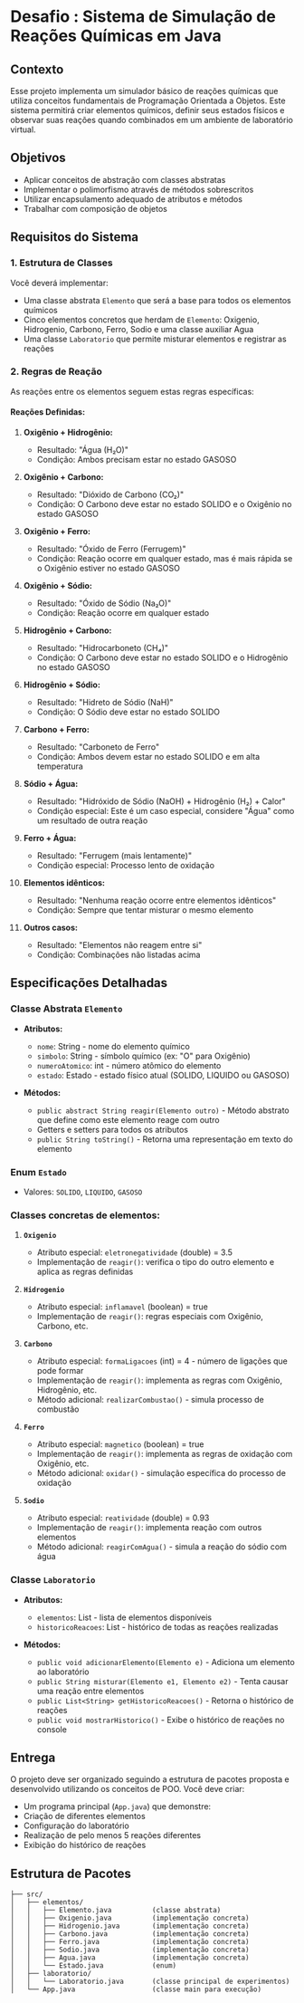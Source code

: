 # Desafio : Sistema de Simulação de Reações Químicas em Java

## Contexto
Esse projeto implementa um simulador básico de reações químicas que utiliza conceitos fundamentais de Programação Orientada a Objetos. Este sistema permitirá criar elementos químicos, definir seus estados físicos e observar suas reações quando combinados em um ambiente de laboratório virtual.

## Objetivos
- Aplicar conceitos de abstração com classes abstratas
- Implementar o polimorfismo através de métodos sobrescritos 
- Utilizar encapsulamento adequado de atributos e métodos
- Trabalhar com composição de objetos

## Requisitos do Sistema

### 1. Estrutura de Classes
Você deverá implementar:

- Uma classe abstrata `Elemento` que será a base para todos os elementos químicos
- Cinco elementos concretos que herdam de `Elemento`: Oxigenio, Hidrogenio, Carbono, Ferro, Sodio e uma classe auxiliar Agua
- Uma classe `Laboratorio` que permite misturar elementos e registrar as reações

### 2. Regras de Reação
As reações entre os elementos seguem estas regras específicas:

#### Reações Definidas:

1. **Oxigênio + Hidrogênio:**
   - Resultado: "Água (H₂O)"
   - Condição: Ambos precisam estar no estado GASOSO

2. **Oxigênio + Carbono:**
   - Resultado: "Dióxido de Carbono (CO₂)"
   - Condição: O Carbono deve estar no estado SOLIDO e o Oxigênio no estado GASOSO

3. **Oxigênio + Ferro:**
   - Resultado: "Óxido de Ferro (Ferrugem)"
   - Condição: Reação ocorre em qualquer estado, mas é mais rápida se o Oxigênio estiver no estado GASOSO

4. **Oxigênio + Sódio:**
   - Resultado: "Óxido de Sódio (Na₂O)"
   - Condição: Reação ocorre em qualquer estado

5. **Hidrogênio + Carbono:**
   - Resultado: "Hidrocarboneto (CH₄)"
   - Condição: O Carbono deve estar no estado SOLIDO e o Hidrogênio no estado GASOSO

6. **Hidrogênio + Sódio:**
   - Resultado: "Hidreto de Sódio (NaH)"
   - Condição: O Sódio deve estar no estado SOLIDO

7. **Carbono + Ferro:**
   - Resultado: "Carboneto de Ferro"
   - Condição: Ambos devem estar no estado SOLIDO e em alta temperatura

8. **Sódio + Água:**
   - Resultado: "Hidróxido de Sódio (NaOH) + Hidrogênio (H₂) + Calor"
   - Condição especial: Este é um caso especial, considere "Água" como um resultado de outra reação

9. **Ferro + Água:**
   - Resultado: "Ferrugem (mais lentamente)"
   - Condição especial: Processo lento de oxidação

10. **Elementos idênticos:**
    - Resultado: "Nenhuma reação ocorre entre elementos idênticos"
    - Condição: Sempre que tentar misturar o mesmo elemento

11. **Outros casos:**
    - Resultado: "Elementos não reagem entre si"
    - Condição: Combinações não listadas acima


## Especificações Detalhadas

### Classe Abstrata `Elemento` 
- **Atributos:**
  - `nome`: String - nome do elemento químico
  - `simbolo`: String - símbolo químico (ex: "O" para Oxigênio)
  - `numeroAtomico`: int - número atômico do elemento
  - `estado`: Estado - estado físico atual (SOLIDO, LIQUIDO ou GASOSO)

- **Métodos:**
  - `public abstract String reagir(Elemento outro)` - Método abstrato que define como este elemento reage com outro
  - Getters e setters para todos os atributos
  - `public String toString()` - Retorna uma representação em texto do elemento

### Enum `Estado`
- Valores: `SOLIDO`, `LIQUIDO`, `GASOSO`

### Classes concretas de elementos:

1. **`Oxigenio`** 
   - Atributo especial: `eletronegatividade` (double) = 3.5
   - Implementação de `reagir()`: verifica o tipo do outro elemento e aplica as regras definidas

2. **`Hidrogenio`** 
   - Atributo especial: `inflamavel` (boolean) = true
   - Implementação de `reagir()`: regras especiais com Oxigênio, Carbono, etc.

3. **`Carbono`**
   - Atributo especial: `formaLigacoes` (int) = 4 - número de ligações que pode formar
   - Implementação de `reagir()`: implementa as regras com Oxigênio, Hidrogênio, etc.
   - Método adicional: `realizarCombustao()` - simula processo de combustão

4. **`Ferro`**
   - Atributo especial: `magnetico` (boolean) = true
   - Implementação de `reagir()`: implementa as regras de oxidação com Oxigênio, etc.
   - Método adicional: `oxidar()` - simulação específica do processo de oxidação

5. **`Sodio`**
   - Atributo especial: `reatividade` (double) = 0.93
   - Implementação de `reagir()`: implementa reação com outros elementos
   - Método adicional: `reagirComAgua()` - simula a reação do sódio com água

### Classe `Laboratorio`
- **Atributos:**
  - `elementos`: List<Elemento> - lista de elementos disponíveis
  - `historicoReacoes`: List<String> - histórico de todas as reações realizadas

- **Métodos:**
  - `public void adicionarElemento(Elemento e)` - Adiciona um elemento ao laboratório
  - `public String misturar(Elemento e1, Elemento e2)` - Tenta causar uma reação entre elementos
  - `public List<String> getHistoricoReacoes()` - Retorna o histórico de reações
  - `public void mostrarHistorico()` - Exibe o histórico de reações no console

## Entrega

O projeto deve ser organizado seguindo a estrutura de pacotes proposta e desenvolvido utilizando os conceitos de POO. Você deve criar:

   - Um programa principal (`App.java`) que demonstre:
   - Criação de diferentes elementos
   - Configuração do laboratório 
   - Realização de pelo menos 5 reações diferentes
   - Exibição do histórico de reações

## Estrutura de Pacotes
```
├── src/
│   ├── elementos/
│   │   ├── Elemento.java          (classe abstrata)
│   │   ├── Oxigenio.java          (implementação concreta)
│   │   ├── Hidrogenio.java        (implementação concreta)
│   │   ├── Carbono.java           (implementação concreta)
│   │   ├── Ferro.java             (implementação concreta)
│   │   ├── Sodio.java             (implementação concreta)
│   │   ├── Agua.java              (implementação concreta)
│   │   └── Estado.java            (enum)
│   ├── laboratorio/
│   │   └── Laboratorio.java       (classe principal de experimentos)
│   └── App.java                   (classe main para execução)
```